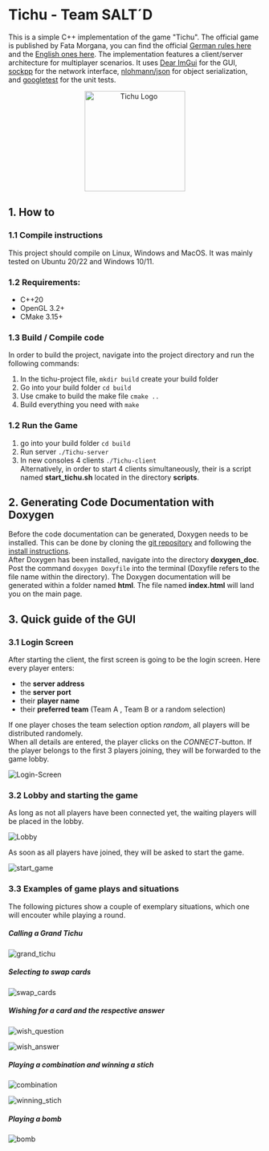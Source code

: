 # Tichu - Team SALT´D

This is a simple C++ implementation of the game "Tichu". The official game is published by Fata Morgana, you can find the official [German rules here](https://abacusspiele.de/wp-content/uploads/2021/01/Tichu_Regel.pdf) and the [English ones here](https://fatamorgana.ch/fatamorgana/tichu/english-rules).
The implementation features a client/server architecture for multiplayer scenarios.
It uses [Dear ImGui](https://github.com/ocornut/imgui) for the GUI, [sockpp](https://github.com/fpagliughi/sockpp) for the network interface, [nlohmann/json](https://github.com/nlohmann/json) for object serialization, and [googletest](https://github.com/google/googletest) for the unit tests. 

<div align="center">

<img src="./assets/tichu_logo.png" alt="Tichu Logo" width="200px"/>

</div>

## 1. How to

### 1.1 Compile instructions
This project should compile on Linux, Windows and MacOS. It was mainly tested on Ubuntu  20/22 and Windows 10/11.

### 1.2 Requirements:
- C++20
- OpenGL 3.2+
- CMake 3.15+

### 1.3 Build / Compile code
In order to build the project, navigate into the project directory and run the following commands:
1. In the tichu-project file, `mkdir build` create your build folder 
2. Go into your build folder `cd build`
3. Use cmake to build the make file `cmake ..`
4. Build everything you need with `make`

### 1.2 Run the Game
1. go into your build folder `cd build`
2. Run server `./Tichu-server`
3. In new consoles 4 clients `./Tichu-client` <br>
Alternatively, in order to start 4 clients simultaneously, their is a script named **start_tichu.sh** located in the directory **scripts**.



## 2. Generating Code Documentation with Doxygen

Before the code documentation can be generated, Doxygen needs to be installed. This can be done by cloning the [git repository](https://github.com/doxygen/doxygen) and following the [install instructions](https://www.doxygen.nl/manual/install.html#google_vignette). <br>
After Doxygen has been installed, navigate into the directory **doxygen_doc**. Post the command `doxygen Doxyfile`  into the terminal (Doxyfile refers to the file name within the directory). The Doxygen documentation will be generated within a folder named **html**. The file named **index.html** will land you on the main page.


## 3. Quick guide of the GUI

### 3.1 Login Screen

After starting the client, the first screen is going to be the login screen. Here every player enters:
- the **server address**
- the **server port**
- their **player name**
- their **preferred team** (Team A , Team B or a random selection)

If one player choses the team selection option *random*, all players will be distributed randomely. <br>
When all details are entered, the player clicks on the *CONNECT*-button. If the player belongs to the first 3 players joining, they will be forwarded to the game lobby.

![Login-Screen](./assets/1_home.png?raw=true)

### 3.2 Lobby and starting the game

As long as not all players have been connected yet, the waiting players will be placed in the lobby.

![Lobby](./assets/2_lobby.png?raw=true)

As soon as all players have joined, they will be asked to start the game.

![start_game](./assets/3_start_game.png?raw=true)


### 3.3 Examples of game plays and situations

The following pictures show a couple of exemplary situations, which one will encouter while playing a round.


##### Calling a Grand Tichu

![grand_tichu](./assets/4_call_grand_tichu.png?raw=true)


##### Selecting to swap cards

![swap_cards](./assets/6_swap_cards.png?raw=true)

##### Wishing for a card and the respective answer 

![wish_question](./assets/7_wish.png?raw=true)

![wish_answer](./assets/8_not_play_the_wish.png?raw=true)

##### Playing a combination and winning a stich

![combination](./assets/11_playing_combination.png?raw=true)

![winning_stich](./assets/10_win_the_stich.png?raw=true)

##### Playing a bomb

![bomb](./assets/9_played_a_bomb.png?raw=true)


